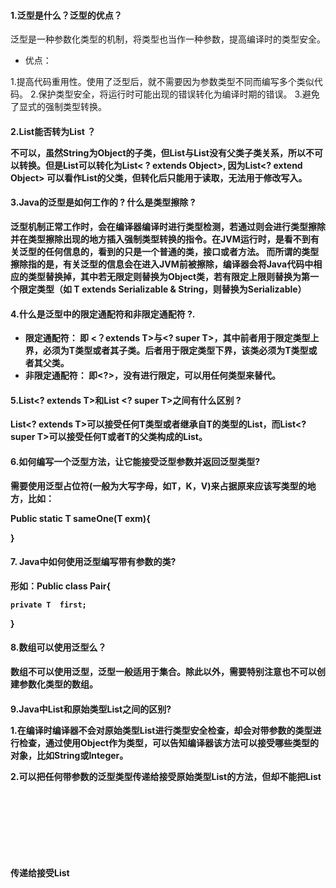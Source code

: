 #### 1.泛型是什么？泛型的优点？

泛型是一种参数化类型的机制，将类型也当作一种参数，提高编译时的类型安全。

* 优点：

1.提高代码重用性。使用了泛型后，就不需要因为参数类型不同而编写多个类似代码。	
2.保护类型安全，将运行时可能出现的错误转化为编译时期的错误。
3.避免了显式的强制类型转换。

#### 2.List<String>能否转为List<Object> ？

   不可以，虽然String为Object的子类，但List<String>与List<Object>没有父类子类关系，所以不可以转换。但是List<String>可以转化为List< ? extends Object>, 因为List<? extend Object> 可以看作List<String>的父类，但转化后只能用于读取，无法用于修改写入。

#### 3.Java的泛型是如何工作的 ? 什么是类型擦除 ?

泛型机制正常工作时，会在编译器编译时进行类型检测，若通过则会进行类型擦除并在类型擦除出现的地方插入强制类型转换的指令。在JVM运行时，是看不到有关泛型的任何信息的，看到的只是一个普通的类，接口或者方法。
而所谓的类型擦除指的是，有关泛型的信息会在进入JVM前被擦除，编译器会将Java代码中相应的类型替换掉，其中若无限定则替换为Object类，若有限定上限则替换为第一个限定类型（如 T extends Serializable & String，则替换为Serializable）

#### 4.什么是泛型中的限定通配符和非限定通配符 ?.

* 限定通配符：
  	即 <？extends T>与<?  super T>，其中前者用于限定类型上界，必须为T类型或者其子类。后者用于限定类型下界，该类必须为T类型或者其父类。
* 非限定通配符：
  	即<?>，没有进行限定，可以用任何类型来替代。

#### 5.List<? extends T>和List <? super T>之间有什么区别 ?

 List<? extends T>可以接受任何T类型或者继承自T的类型的List，而List<? super T>可以接受任何T或者T的父类构成的List。

#### 6.如何编写一个泛型方法，让它能接受泛型参数并返回泛型类型?

 需要使用泛型占位符(一般为大写字母，如T，K，V)来占据原来应该写类型的地方，比如：

 Public static <T> T sameOne(T exm){

 }

#### 7. Java中如何使用泛型编写带有参数的类?

 形如：Public class Pair<T>{

 	private T  first;

 }

#### 8.数组可以使用泛型么？

 数组不可以使用泛型，泛型一般适用于集合。除此以外，需要特别注意也不可以创建参数化类型的数组。

#### 9.Java中List<Object>和原始类型List之间的区别?

 1.在编译时编译器不会对原始类型List进行类型安全检查，却会对带参数的类型进行检查，通过使用Object作为类型，可以告知编译器该方法可以接受哪些类型的对象，比如String或Integer。

 2.可以把任何带参数的泛型类型传递给接受原始类型List的方法，但却不能把List<String>传递给接受List<Object>的方法，因为会产生编译错误。

#### 10.List<String>和原始类型List之间的区别？
	
 1.List<String>是类型安全的，会在编译时进行类型检查，而原始类型不会。
	
 2.List<String>不需要使用显式强制类型转换，但是List却需要进行强制类型转化。

